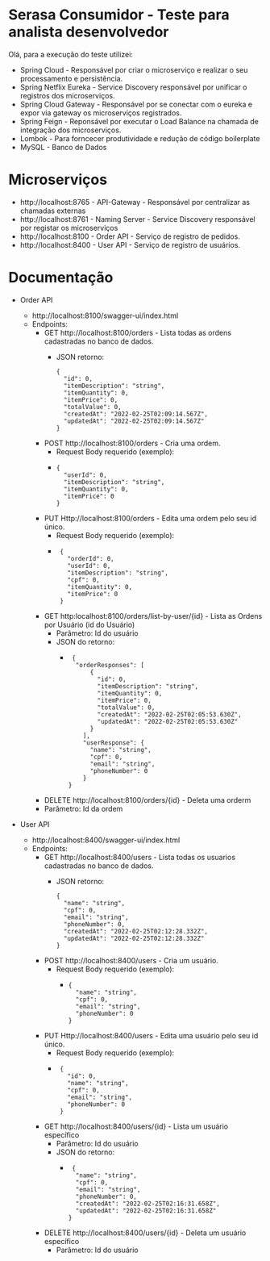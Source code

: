 # Serasa Consumidor - Teste para analista desenvolvedor

Olá, para a execução do teste utilizei:

- Spring Cloud - Responsável por criar o microserviço e realizar o seu processamento e persistência.
- Spring Netflix Eureka - Service Discovery responsável por unificar o registros dos microserviços.
- Spring Cloud Gateway - Responsável por se conectar com o eureka e expor via gateway os microserviços registrados.
- Spring Feign - Reponsável por executar o Load Balance na chamada de integração dos microserviços.
- Lombok - Para forncecer produtividade e redução de código boilerplate
- MySQL - Banco de Dados

# Microserviços

- http://localhost:8765 - API-Gateway - Responsável por centralizar as chamadas externas
- http://localhost:8761 - Naming Server - Service Discovery responsável por registar os microserviços
- http://localhost:8100 - Order API - Serviço de registro de pedidos.
- http://localhost:8400 - User API - Serviço de registro de usuários.

# Documentação

- Order API
   - http://localhost:8100/swagger-ui/index.html
   - Endpoints:
      - GET http://localhost:8100/orders  - Lista todas as ordens cadastradas no banco de dados.
        - JSON retorno:
          
              {
                "id": 0,
                "itemDescription": "string",
                "itemQuantity": 0,
                "itemPrice": 0,
                "totalValue": 0,
                "createdAt": "2022-02-25T02:09:14.567Z",
                "updatedAt": "2022-02-25T02:09:14.567Z"
              }
           

      - POST http://localhost:8100/orders - Cria uma ordem. 
          - Request Body requerido (exemplo):
          -     {
                  "userId": 0,
                  "itemDescription": "string",
                  "itemQuantity": 0,
                  "itemPrice": 0
                }
     - PUT Http://localhost:8100/orders - Edita uma ordem pelo seu id único.
         - Request Body requerido (exemplo):
         -      {
                  "orderId": 0,
                  "userId": 0,
                  "itemDescription": "string",
                  "cpf": 0,
                  "itemQuantity": 0,
                  "itemPrice": 0
                }
      - GET http:localhost:8100/orders/list-by-user/{id} - Lista as Ordens por Usuário (id do Usuário)
        - Parâmetro: Id do usuário
        - JSON do retorno:
          -      {
                  "orderResponses": [
                      {
                        "id": 0,
                        "itemDescription": "string",
                        "itemQuantity": 0,
                        "itemPrice": 0,
                        "totalValue": 0,
                        "createdAt": "2022-02-25T02:05:53.630Z",
                        "updatedAt": "2022-02-25T02:05:53.630Z"
                      }
                    ],
                    "userResponse": {
                      "name": "string",
                      "cpf": 0,
                      "email": "string",
                      "phoneNumber": 0
                    }
                }
       - DELETE http://localhost:8100/orders/{id} - Deleta uma orderm
        - Parâmetro: Id da ordem 
  
 - User API
   - http://localhost:8400/swagger-ui/index.html
   - Endpoints:
      - GET http://localhost:8400/users  - Lista todas os usuarios cadastradas no banco de dados.
        - JSON retorno:

              {
                "name": "string",
                "cpf": 0,
                "email": "string",
                "phoneNumber": 0,
                "createdAt": "2022-02-25T02:12:28.332Z",
                "updatedAt": "2022-02-25T02:12:28.332Z"
              }
           

      - POST http://localhost:8400/users - Cria um usuário. 
          - Request Body requerido (exemplo):
              -     {
                      "name": "string",
                      "cpf": 0,
                      "email": "string",
                      "phoneNumber": 0
                    }
     - PUT Http://localhost:8400/users - Edita uma usuário pelo seu id único.
         - Request Body requerido (exemplo):
         -      {
                  "id": 0,
                  "name": "string",
                  "cpf": 0,
                  "email": "string",
                  "phoneNumber": 0
                }
      - GET http://localhost:8400/users/{id} - Lista um usuário específico
        - Parâmetro: Id do usuário
        - JSON do retorno:
          -      {
                  "name": "string",
                  "cpf": 0,
                  "email": "string",
                  "phoneNumber": 0,
                  "createdAt": "2022-02-25T02:16:31.658Z",
                  "updatedAt": "2022-02-25T02:16:31.658Z"
                }
     - DELETE http://localhost:8400/users/{id} - Deleta um usuário específico
        - Parâmetro: Id do usuário 


